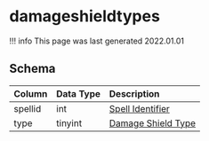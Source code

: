 # damageshieldtypes

!!! info
	This page was last generated 2022.01.01

## Schema

| Column | Data Type | Description |
| :--- | :--- | :--- |
| spellid | int | [Spell Identifier](spells_new.md) |
| type | tinyint | [Damage Shield Type](../../../../server/spells/damage-shield-types) |

